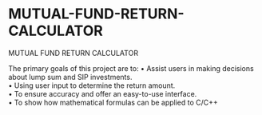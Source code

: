 # MUTUAL-FUND-RETURN-CALCULATOR
MUTUAL FUND RETURN CALCULATOR

The primary goals of this project are to: 
• Assist users in making decisions about lump sum and SIP investments.  
• Using user input to determine the return amount.  
• To ensure accuracy and offer an easy-to-use interface.  
• To show how mathematical formulas can be applied to C/C++
